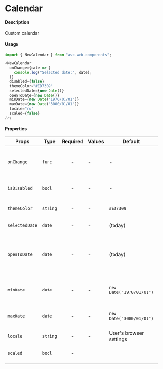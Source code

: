 # Calendar

#### Description

Custom calendar

#### Usage

```js
import { NewCalendar } from "asc-web-components";

<NewCalendar
  onChange={date => {
    console.log("Selected date:", date);
  }}
  disabled={false}
  themeColor="#ED7309"
  selectedDate={new Date()}
  openToDate={new Date()}
  minDate={new Date("1970/01/01")}
  maxDate={new Date("3000/01/01")}
  locale="ru"
  scaled={false}
/>;
```

#### Properties

| Props          | Type     | Required | Values | Default                  | Description                                                  |
| -------------- | -------- | :------: | ------ | ------------------------ | ------------------------------------------------------------ |
| `onChange`     | `func`   |    -     | -      | -                        | Function called when the user select a day                   |
| `isDisabled`   | `bool`   |    -     | -      | -                        | Disabled react-calendar                                      |
| `themeColor`   | `string` |    -     | -      | `#ED7309`                | Color of the selected day                                    |
| `selectedDate` | `date`   |    -     | -      | (today)                  | Selected date value                                          |
| `openToDate`   | `date`   |    -     | -      | (today)                  | The beginning of a period that shall be displayed by default |
| `minDate`      | `date`   |    -     | -      | `new Date("1970/01/01")` | Minimum date that the user can select.                       |
| `maxDate`      | `date`   |    -     | -      | `new Date("3000/01/01")` | Maximum date that the user can select.                       |
| `locale`       | `string` |    -     | -      | User's browser settings  | Browser locale                                               |
| `scaled`       | `bool`   |    -     |        |                          | Selected calendar size                                       |
